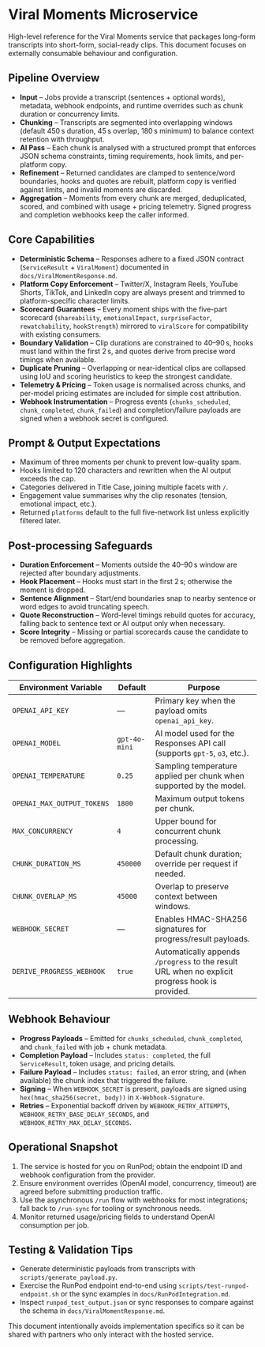 # Viral Moments Microservice

High-level reference for the Viral Moments service that packages long-form transcripts into short-form, social-ready clips. This document focuses on externally consumable behaviour and configuration.

## Pipeline Overview
- **Input** – Jobs provide a transcript (sentences + optional words), metadata, webhook endpoints, and runtime overrides such as chunk duration or concurrency limits.
- **Chunking** – Transcripts are segmented into overlapping windows (default 450 s duration, 45 s overlap, 180 s minimum) to balance context retention with throughput.
- **AI Pass** – Each chunk is analysed with a structured prompt that enforces JSON schema constraints, timing requirements, hook limits, and per-platform copy.
- **Refinement** – Returned candidates are clamped to sentence/word boundaries, hooks and quotes are rebuilt, platform copy is verified against limits, and invalid moments are discarded.
- **Aggregation** – Moments from every chunk are merged, deduplicated, scored, and combined with usage + pricing telemetry. Signed progress and completion webhooks keep the caller informed.

## Core Capabilities
- **Deterministic Schema** – Responses adhere to a fixed JSON contract (`ServiceResult` + `ViralMoment`) documented in `docs/ViralMomentResponse.md`.
- **Platform Copy Enforcement** – Twitter/X, Instagram Reels, YouTube Shorts, TikTok, and LinkedIn copy are always present and trimmed to platform-specific character limits.
- **Scorecard Guarantees** – Every moment ships with the five-part scorecard (`shareability`, `emotionalImpact`, `surpriseFactor`, `rewatchability`, `hookStrength`) mirrored to `viralScore` for compatibility with existing consumers.
- **Boundary Validation** – Clip durations are constrained to 40–90 s, hooks must land within the first 2 s, and quotes derive from precise word timings when available.
- **Duplicate Pruning** – Overlapping or near-identical clips are collapsed using IoU and scoring heuristics to keep the strongest candidate.
- **Telemetry & Pricing** – Token usage is normalised across chunks, and per-model pricing estimates are included for simple cost attribution.
- **Webhook Instrumentation** – Progress events (`chunks_scheduled`, `chunk_completed`, `chunk_failed`) and completion/failure payloads are signed when a webhook secret is configured.

## Prompt & Output Expectations
- Maximum of three moments per chunk to prevent low-quality spam.
- Hooks limited to 120 characters and rewritten when the AI output exceeds the cap.
- Categories delivered in Title Case, joining multiple facets with ` / `.
- Engagement value summarises why the clip resonates (tension, emotional impact, etc.).
- Returned `platforms` default to the full five-network list unless explicitly filtered later.

## Post-processing Safeguards
- **Duration Enforcement** – Moments outside the 40–90 s window are rejected after boundary adjustments.
- **Hook Placement** – Hooks must start in the first 2 s; otherwise the moment is dropped.
- **Sentence Alignment** – Start/end boundaries snap to nearby sentence or word edges to avoid truncating speech.
- **Quote Reconstruction** – Word-level timings rebuild quotes for accuracy, falling back to sentence text or AI output only when necessary.
- **Score Integrity** – Missing or partial scorecards cause the candidate to be removed before aggregation.

## Configuration Highlights

| Environment Variable | Default | Purpose |
| --- | --- | --- |
| `OPENAI_API_KEY` | — | Primary key when the payload omits `openai_api_key`. |
| `OPENAI_MODEL` | `gpt-4o-mini` | AI model used for the Responses API call (supports `gpt-5`, `o3`, etc.). |
| `OPENAI_TEMPERATURE` | `0.25` | Sampling temperature applied per chunk when supported by the model. |
| `OPENAI_MAX_OUTPUT_TOKENS` | `1800` | Maximum output tokens per chunk. |
| `MAX_CONCURRENCY` | `4` | Upper bound for concurrent chunk processing. |
| `CHUNK_DURATION_MS` | `450000` | Default chunk duration; override per request if needed. |
| `CHUNK_OVERLAP_MS` | `45000` | Overlap to preserve context between windows. |
| `WEBHOOK_SECRET` | — | Enables HMAC-SHA256 signatures for progress/result payloads. |
| `DERIVE_PROGRESS_WEBHOOK` | `true` | Automatically appends `/progress` to the result URL when no explicit progress hook is provided. |

## Webhook Behaviour
- **Progress Payloads** – Emitted for `chunks_scheduled`, `chunk_completed`, and `chunk_failed` with job + chunk metadata.
- **Completion Payload** – Includes `status: completed`, the full `ServiceResult`, token usage, and pricing details.
- **Failure Payload** – Includes `status: failed`, an error string, and (when available) the chunk index that triggered the failure.
- **Signing** – When `WEBHOOK_SECRET` is present, payloads are signed using `hex(hmac_sha256(secret, body))` in `X-Webhook-Signature`.
- **Retries** – Exponential backoff driven by `WEBHOOK_RETRY_ATTEMPTS`, `WEBHOOK_RETRY_BASE_DELAY_SECONDS`, and `WEBHOOK_RETRY_MAX_DELAY_SECONDS`.

## Operational Snapshot
1. The service is hosted for you on RunPod; obtain the endpoint ID and webhook configuration from the provider.
2. Ensure environment overrides (OpenAI model, concurrency, timeout) are agreed before submitting production traffic.
3. Use the asynchronous `/run` flow with webhooks for most integrations; fall back to `/run-sync` for tooling or synchronous needs.
4. Monitor returned usage/pricing fields to understand OpenAI consumption per job.

## Testing & Validation Tips
- Generate deterministic payloads from transcripts with `scripts/generate_payload.py`.
- Exercise the RunPod endpoint end-to-end using `scripts/test-runpod-endpoint.sh` or the sync examples in `docs/RunPodIntegration.md`.
- Inspect `runpod_test_output.json` or sync responses to compare against the schema in `docs/ViralMomentResponse.md`.

This document intentionally avoids implementation specifics so it can be shared with partners who only interact with the hosted service.
